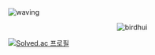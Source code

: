 ##  <a id="waving">
![waving](https://capsule-render.vercel.app/api?type=waving&height=300&text=Welcome!%20My%20little%20Github%20&fontSize=40&fontAlign=75&fontAlignY=40&color=gradient)

<p align="center"> <img src="https://github-readme-stats.vercel.app/api?username=birdhui&&theme=gotham&show_icons=true" alt="birdhui" />

[![Solved.ac
프로필](http://mazassumnida.wtf/api/v2/generate_badge?boj=birdhui)](https://solved.ac/malkoring)
 
<!--
**birdhui/birdhui** is a ✨ _special_ ✨ repository because its `README.md` (this file) appears on your GitHub profile.

Here are some ideas to get you started:

- 🔭 I’m currently working on ...
- 🌱 I’m currently learning ...
- 👯 I’m looking to collaborate on ...
- 🤔 I’m looking for help with ...
- 💬 Ask me about ...
- 📫 How to reach me: ...
- 😄 Pronouns: ...
- ⚡ Fun fact: ...
-->
